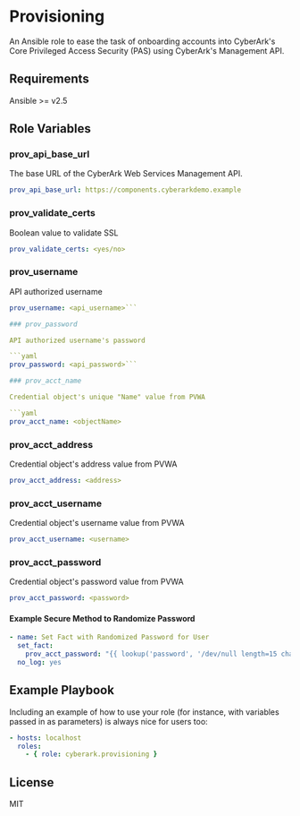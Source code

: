 # Provisioning

An Ansible role to ease the task of onboarding accounts into CyberArk's Core Privileged Access Security (PAS) using CyberArk's Management API.

## Requirements

Ansible >= v2.5

## Role Variables

### prov_api_base_url

The base URL of the CyberArk Web Services Management API.

```yaml
prov_api_base_url: https://components.cyberarkdemo.example
```

### prov_validate_certs

Boolean value to validate SSL

```yaml
prov_validate_certs: <yes/no>
```

### prov_username

API authorized username

```yaml
prov_username: <api_username>```

### prov_password

API authorized username's password

```yaml
prov_password: <api_password>```

### prov_acct_name

Credential object's unique "Name" value from PVWA

```yaml
prov_acct_name: <objectName>
```

### prov_acct_address

Credential object's address value from PVWA

```yaml
prov_acct_address: <address>
```

### prov_acct_username

Credential object's username value from PVWA

```yaml
prov_acct_username: <username>
```

### prov_acct_password

Credential object's password value from PVWA

```yaml
prov_acct_password: <password>
```

#### Example Secure Method to Randomize Password

```yaml
- name: Set Fact with Randomized Password for User
  set_fact:
    prov_acct_password: "{{ lookup('password', '/dev/null length=15 chars=ascii_letters') }}"
  no_log: yes
```

## Example Playbook

Including an example of how to use your role (for instance, with variables passed in as parameters) is always nice for users too:

```yaml
- hosts: localhost
  roles:
    - { role: cyberark.provisioning }
```

## License

MIT
